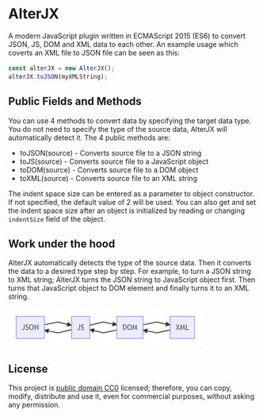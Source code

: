# AlterJX
A modern JavaScript plugin written in ECMAScript 2015 (ES6) to convert JSON, JS, DOM and XML data to each other. An example usage which coverts an XML file to JSON file can be seen as this:
```javascript
const alterJX = new AlterJX();
alterJX.toJSON(myXMLString);
```

## Public Fields and Methods
You can use 4 methods to convert data by specifying the target data type. You do not need to specify the type of the source data, AlterJX will automatically detect it. The 4 public methods are:
* toJSON(source) - Converts source file to a JSON string
* toJS(source) - Converts source file to a JavaScript object
* toDOM(source) - Converts source file to a DOM object
* toXML(source) - Converts source file to an XML string

The indent space size can be entered as a parameter to object constructor. If not specified, the default value of 2 will be used. You can also get and set the indent space size after an object is initialized by reading or changing ```indentSize``` field of the object.



## Work under the hood

AlterJX automatically detects the type of the source data. Then it converts the data to a desired type step by step. For example, to turn a JSON string to XML string; AlterJX turns the JSON string to JavaScript object first. Then turns that JavaScript object to DOM element and finally turns it to an XML string.

![graph](graph.png)

## License
This project is [public domain CC0](https://creativecommons.org/publicdomain/zero/1.0/) licensed; therefore, you can copy, modify, distribute and use it, even for commercial purposes, without asking any permission.
